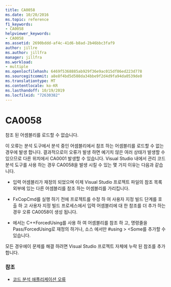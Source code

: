 ```yaml
---
title: CA0058
ms.date: 10/20/2016
ms.topic: reference
f1_keywords:
- CA0058
helpviewer_keywords:
- CA0058
ms.assetid: 2690bddd-af4c-41d6-b8ad-2b46bbc3faf9
author: jillre
ms.author: jillfra
manager: jillfra
ms.workload:
- multiple
ms.openlocfilehash: 6469f5368885ab929f36e9ac015df86ed223d778
ms.sourcegitcommit: a8e8f4bd5d508da34bbe9f2d4d9fa94da0539de0
ms.translationtype: MT
ms.contentlocale: ko-KR
ms.lasthandoff: 10/19/2019
ms.locfileid: "72630382"
---
```

# <a name="ca0058"></a>CA0058

참조 된 어셈블리를 로드할 수 없습니다.

이 오류는 분석 도구에서 분석 중인 어셈블리에서 참조 하는 어셈블리를 로드할 수 없는 경우에 발생 합니다. 결과적으로이 오류가 발생 하면 예기치 않은 여러 상태가 발생할 수 있으므로 다른 위치에서 CA0001 발생할 수 있습니다. Visual Studio 내에서 관리 코드 분석 도구를 사용 하는 경우 CA0058을 발생 시킬 수 있는 몇 가지 이유는 다음과 같습니다.

- 입력 어셈블리가 재정의 되었으며 이제 Visual Studio 프로젝트 파일의 참조 목록 외부에 있는 다른 어셈블리를 참조 하는 어셈블리를 가리킵니다.

- FxCopCmd를 실행 하기 전에 프로젝트를 수정 하 여 사용자 지정 빌드 단계를 호출 하 고 사용자 지정 빌드 프로세스에서 입력 어셈블리에 대 한 참조를 더 추가 하는 경우 오류 CA0058이 생성 됩니다.

- 에서는 C++ForcedUsing를 사용 하 여 어셈블리를 참조 하 고, 명령줄을 Pass/ForcedUsing로 재정의 하거나, 소스 에서만 #using > \<Some를 추가할 수 있습니다.

모든 경우에이 문제를 해결 하려면 Visual Studio 프로젝트 자체에 누락 된 참조를 추가 합니다.

### <a name="see-also"></a>참조

- [코드 분석 애플리케이션 오류](../code-quality/code-analysis-application-errors.md)
